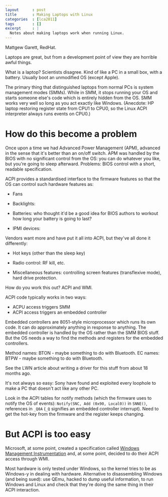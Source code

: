 ```yaml
---
layout      : post
title       : Making Laptops with Linux
categories  : [lca2011]
tags        : []
excerpt     : |
  Notes about making laptops work when running Linux.
---
```


Mattgew Garett, RedHat.

Laptops are great, but from a development point of view they are horrible
awful things.

What is a laptop? Scientists disagree. Kind of like a PC in a small box, with
a battery. Usually boot an unmodified OS (except Apple).

The primary thing that distinguished laptops from normal PCs is system
management modes (SMMs). While in SMM, it stops running your OS and starts
someone else's code which is entirely hidden from the OS. SMM works very well
so long as you act exactly like Windows. (Anecdote: HP laptop restoring
register state from CPU1 to CPU0, so the Linux ACPI interpreter always runs
events on CPU0.)

How do this become a problem
============================

Once upon a time we had Advanced Power Management (APM), advanced in the sense
that it's better than an on/off switch. APM was handled by the BIOS with no
significant control from the OS: you can do whatever you like, but you're
going to sleep afterward. Problems: BIOS control with a short, readable
specification.

ACPI provides a standardised interface to the firmware features so that the OS
can control such hardware features as:

- Fans

- Backlights: 

- Batteries: who thought it'd be a good idea for BIOS authors to workout how
  long your battery is going to last?

- IPMI devices:

Vendors want more and have put it all into ACPI, but they've all done it
differently:

- Hot keys (other than the sleep key)

- Radio control: RF kill, etc.

- Miscellaneous features: controlling screen features (transflexive mode),
  hard drive protection.

How do you work this out? ACPI and WMI.

ACPI code typically works in two ways:

- ACPU access triggers SMM
- ACPI access triggers an embedded controller

Embedded controllers are 8051-style microprocessor which runs its own code. It
can do approximately anything in response to anything. The embedded controller
is handled by the OS rather than the SMM BIOS stuff. But the OS needs a way to
find the methods and registers for the embedded controllers.

Method names: BTON - maybe something to do with Bluetooth.
EC names: BTPW - maybe something to do with Bluetooth.

See the LWN article about writing a driver for this stuff from about 18 months
ago.

It's not always so easy: Sony have found and exploited every loophole to make
a PC that doesn't act like any other PC.

Look in the ACPI tables for notify methods (which the firmware uses to notify
the OS of events): `Notify(SNC, Add (0x90, Local0))` in `SNNE()`, references
in `_Q0A` (`_Q` signifies an embedded controller interrupt). Need to get the
hot-key from the firmware and the register keeps changing.

But ACPI is too easy
====================

Microsoft, at some point, created a specification called [Windows Management
Instrumentation][WMI] and, at some point, decided to do their ACPI access
through WMI.

Most hardware is only tested under Windows, so the kernel tries to be as
Windows-y in dealing with hardware. Alternative to disassembling Windows (and
being sued): use QEmu, hacked to dump useful information, to run Windows and
Linux and check that they're doing the same thing in their ACPI interaction.

[WMI]: http://en.wikipedia.org/wiki/Windows_Management_Instrumentation
